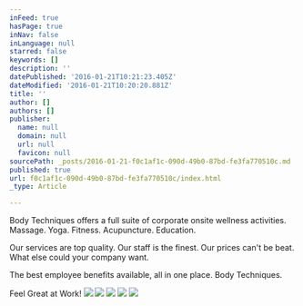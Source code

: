 ```yaml
---
inFeed: true
hasPage: true
inNav: false
inLanguage: null
starred: false
keywords: []
description: ''
datePublished: '2016-01-21T10:21:23.405Z'
dateModified: '2016-01-21T10:20:20.881Z'
title: ''
author: []
authors: []
publisher:
  name: null
  domain: null
  url: null
  favicon: null
sourcePath: _posts/2016-01-21-f0c1af1c-090d-49b0-87bd-fe3fa770510c.md
published: true
url: f0c1af1c-090d-49b0-87bd-fe3fa770510c/index.html
_type: Article

---
```

Body Techniques offers a full suite of corporate onsite wellness activities.  Massage.  Yoga.  Fitness.  Acupuncture.  Education.

Our services are top quality.  Our staff is the finest.  Our prices can't be beat.  What else could your company want.

The best employee benefits available, all in one place.  Body Techniques.

Feel Great at Work!
![](https://the-grid-user-content.s3-us-west-2.amazonaws.com/c9e7d514-6d6a-46b4-83c7-3e1a1948cb04.jpg)
![](https://the-grid-user-content.s3-us-west-2.amazonaws.com/53d94bca-ce84-4f24-8303-41c3084427a0.jpg)
![](https://the-grid-user-content.s3-us-west-2.amazonaws.com/b6671d3e-b8e0-479c-9669-668a3040999a.jpg)
![](https://the-grid-user-content.s3-us-west-2.amazonaws.com/3726bc0d-9cff-4822-aeb5-0c189abb7e34.jpg)
![](https://the-grid-user-content.s3-us-west-2.amazonaws.com/b2aeb6b0-9701-4900-9bd6-476a872b63af.jpg)
